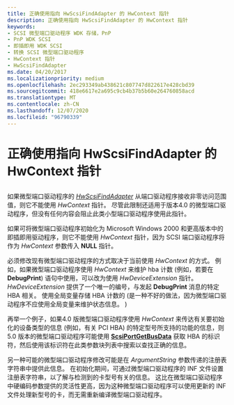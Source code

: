 ```yaml
---
title: 正确使用指向 HwScsiFindAdapter 的 HwContext 指针
description: 正确使用指向 HwScsiFindAdapter 的 HwContext 指针
keywords:
- SCSI 微型端口驱动程序 WDK 存储，PnP
- PnP WDK SCSI
- 即插即用 WDK SCSI
- 转换 SCSI 微型端口驱动程序
- HwContext 指针
- HwScsiFindAdapter
ms.date: 04/20/2017
ms.localizationpriority: medium
ms.openlocfilehash: 2ec293349ab438621c807747d822617e428cbd39
ms.sourcegitcommit: 418e6617e2a695c9cb4b37b5b60e264760858acd
ms.translationtype: MT
ms.contentlocale: zh-CN
ms.lasthandoff: 12/07/2020
ms.locfileid: "96790339"
---
```

# <a name="use-the-hwcontext-pointer-to-hwscsifindadapter-correctly"></a>正确使用指向 HwScsiFindAdapter 的 HwContext 指针


## <span id="ddk_use_the_hwcontext_pointer_to_hwscsifindadapter_correctly_kg"></span><span id="DDK_USE_THE_HWCONTEXT_POINTER_TO_HWSCSIFINDADAPTER_CORRECTLY_KG"></span>


如果微型端口驱动程序的 [*HwScsiFindAdapter*](/previous-versions/windows/hardware/drivers/ff557300(v=vs.85)) 从端口驱动程序接收非零访问范围值，则它不能使用 *HwContext* 指针。 尽管此限制还适用于版本4.0 的微型端口驱动程序，但没有任何内容会阻止此类小型端口驱动程序使用此指针。

如果可将微型端口驱动程序初始化为 Microsoft Windows 2000 和更高版本中的即插即用驱动程序，则它不能使用 *HwContext* 指针，因为 SCSI 端口驱动程序将作为 *HwContext* 参数传入 **NULL** 指针。

必须修改现有微型端口驱动程序的方式取决于当前使用 *HwContext* 的方式。 例如，如果微型端口驱动程序使用 *HwContext* 来维护 hba 计数 (例如，若要在 **DebugPrint**) 语句中使用，可以改为使用 *HwDeviceExtension* 指针。 *HwDeviceExtension* 提供了一个唯一的编号，与发起 **DebugPrint** 消息的特定 HBA 相关。 使用全局变量存储 HBA 计数的 (是一种不好的做法，因为微型端口驱动程序不应使用全局变量来维护状态信息。 ) 

再举一个例子，如果4.0 版微型端口驱动程序使用 *HwContext* 来传达有关要初始化的设备类型的信息 (例如，有关 PCI HBA) 的特定型号所支持的功能的信息，则5.0 版本的微型端口驱动程序可能使用 [**ScsiPortGetBusData**](/windows-hardware/drivers/ddi/srb/nf-srb-scsiportgetbusdata) 获取 HBA 的标识符，然后使用该标识符在此类参数块列表中搜索以查找正确的信息。

另一种可能的微型端口驱动程序修改可能是在 *ArgumentString* 参数传递的注册表字符串中提供此信息。 在初始化期间，可通过微型端口驱动程序的 INF 文件设置注册表字符串，以了解与检测到的卡型号有关的信息。 这比在微型端口驱动程序中硬编码参数提供的灵活性更高，因为这种微型端口驱动程序可以使用更新的 INF 文件处理新型号的卡，而无需重新编译微型端口驱动程序。

 

